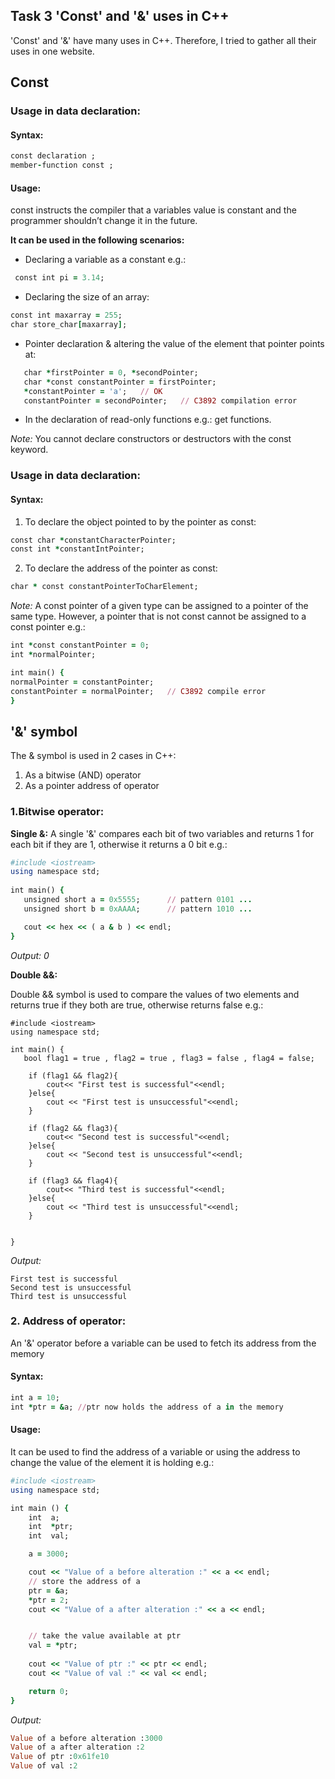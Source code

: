 ## Task 3 'Const' and '&' uses in C++

'Const' and '&' have many uses in C++. Therefore, I tried to gather all their uses in one website.




## Const


### Usage in data declaration:

#### **Syntax:**

```ruby
const declaration ;
member-function const ;

```

#### **Usage:**

const instructs the compiler that a variables value is constant and the programmer shouldn’t change it in the future.

**It can be used in the following scenarios:**

- Declaring a variable as a constant e.g.: 
```ruby
 const int pi = 3.14;
 ```
- Declaring the size of an array:
```ruby 
const int maxarray = 255;
char store_char[maxarray];
```
- Pointer declaration & altering the value of the element that pointer points at:
```ruby
   char *firstPointer = 0, *secondPointer;
   char *const constantPointer = firstPointer;
   *constantPointer = 'a';   // OK
   constantPointer = secondPointer;   // C3892 compilation error
```
- In the declaration of read-only functions e.g.: get functions.

*Note:* You cannot declare constructors or destructors with the const keyword.




### Usage in data declaration:

#### **Syntax:**

1. To declare the object pointed to by the pointer as const:
```ruby
const char *constantCharacterPointer;
const int *constantIntPointer;
```
2. To declare the address of the pointer as const:
```ruby
char * const constantPointerToCharElement;
```
*Note:* A const pointer of a given type can be assigned to a pointer of the same type. However, a pointer that is not const cannot be assigned to a const pointer e.g.:

```ruby
int *const constantPointer = 0;
int *normalPointer;

int main() {
normalPointer = constantPointer;
constantPointer = normalPointer;   // C3892 compile error
}
```



## '&' symbol

The & symbol is used in 2 cases in C++:
1.	As a bitwise (AND) operator
2.	As a pointer address of operator


### 1.Bitwise operator:

**Single &:**
A single '&' compares each bit of two variables and returns 1 for each bit if they are 1, otherwise it returns a 0 bit e.g.:
```ruby
#include <iostream>  
using namespace std;
 
int main() {  
   unsigned short a = 0x5555;      // pattern 0101 ...  
   unsigned short b = 0xAAAA;      // pattern 1010 ...  

   cout << hex << ( a & b ) << endl;
}

```
*Output: 0*


**Double &&:**

Double && symbol is used to compare the values of two elements and returns true if they both are true, otherwise returns false e.g.:
```
#include <iostream>
using namespace std;

int main() {
   bool flag1 = true , flag2 = true , flag3 = false , flag4 = false;

    if (flag1 && flag2){
        cout<< "First test is successful"<<endl;
    }else{
        cout << "First test is unsuccessful"<<endl;
    }

    if (flag2 && flag3){
        cout<< "Second test is successful"<<endl;
    }else{
        cout << "Second test is unsuccessful"<<endl;
    }

    if (flag3 && flag4){
        cout<< "Third test is successful"<<endl;
    }else{
        cout << "Third test is unsuccessful"<<endl;
    }


}
```
*Output:*
```
First test is successful
Second test is unsuccessful
Third test is unsuccessful
```



### 2. Address of operator:

An '&' operator before a variable can be used to fetch its address from the memory


#### **Syntax:**

```ruby
int a = 10;
int *ptr = &a; //ptr now holds the address of a in the memory
```

#### **Usage:**

It can be used to find the address of a variable or using the address to change the value of the element it is holding e.g.:
```ruby
#include <iostream>
using namespace std;

int main () {
    int  a;
    int  *ptr;
    int  val;

    a = 3000;

    cout << "Value of a before alteration :" << a << endl;
    // store the address of a
    ptr = &a;
    *ptr = 2;
    cout << "Value of a after alteration :" << a << endl;


    // take the value available at ptr
    val = *ptr;
    
    cout << "Value of ptr :" << ptr << endl;
    cout << "Value of val :" << val << endl;

    return 0;
}

```
*Output:*
```ruby
Value of a before alteration :3000
Value of a after alteration :2
Value of ptr :0x61fe10
Value of val :2

```
